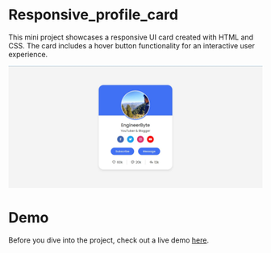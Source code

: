 # Responsive_profile_card

This mini project showcases a responsive UI card created with HTML and CSS. The card includes a hover button functionality for an interactive user experience.

![Responsive profile card](/Responsive_profile_card.jpg)

# Demo
Before you dive into the project, check out a live demo [here](https://abhimanyu668.github.io/Responsive_profile_card/).
